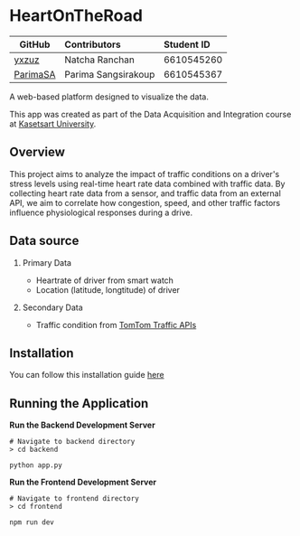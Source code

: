 # HeartOnTheRoad

| **GitHub**                              | **Contributors**    | **Student ID** |
| --------------------------------------- | :------------------ | :------------- |
| [yxzuz](https://github.com/yxzuz)       | Natcha Ranchan      | 6610545260     |
| [ParimaSA](https://github.com/ParimaSA) | Parima Sangsirakoup | 6610545367     |

A web-based platform designed to visualize the data.

This app was created as part of the Data Acquisition and Integration course at [Kasetsart University](https://www.ku.ac.th).

## Overview

This project aims to analyze the impact of traffic conditions on a driver's stress levels using real-time heart rate data combined with traffic data. By collecting heart rate data from a sensor, and traffic data from an external API, we aim to correlate how congestion, speed, and other traffic factors influence physiological responses during a drive.

## Data source

1. Primary Data
   - Heartrate of driver from smart watch
   - Location (latitude, longtitude) of driver
   
2. Secondary Data
    - Traffic condition from [TomTom Traffic APIs](https://www.tomtom.com/products/traffic-apis/)


## Installation

You can follow this installation guide [here](Installation.md)

## Running the Application

**Run the Backend Development Server**

```commandline
# Navigate to backend directory
> cd backend
```

```commandline
python app.py
```

**Run the Frontend Development Server**

```commandline
# Navigate to frontend directory
> cd frontend
```

```commandline
npm run dev
```
